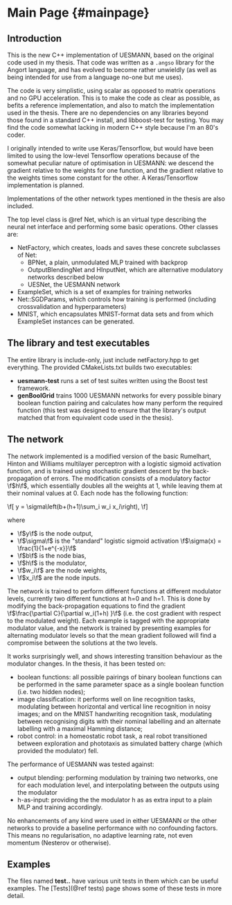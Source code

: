 Main Page   {#mainpage}
=========

## Introduction

This is the new C++ implementation of UESMANN, based on the original
code used in my thesis. That code was written as a ```.angso```
library for the Angort language, and has evolved to become
rather unwieldly (as well as being intended for use from a language
no-one but me uses).

The code is very simplistic, using scalar as opposed to matrix operations
and no GPU acceleration. This is to make the code as clear as possible,
as befits a reference implementation, and also to match the implementation
used in the thesis. There are no dependencies on any libraries beyond
those found in a standard C++ install, and libboost-test for testing.
You may find the code somewhat lacking in modern C++ style because I'm
an 80's coder.

I originally intended to write use Keras/Tensorflow,
but would have been limited to using the low-level Tensorflow operations
because of the somewhat peculiar nature of optimisation in UESMANN:
we descend the gradient relative to the weights for one function,
and the gradient relative to the weights times some constant for the other.
A Keras/Tensorflow implementation is planned.

Implementations of the other network types mentioned in the thesis
are also included.

The top level class is @ref Net, which is an virtual type describing the neural net interface
and performing some basic operations. Other classes are:

* NetFactory, which creates, loads and saves these concrete subclasses of Net:
    * BPNet, a plain, unmodulated MLP trained with backprop
    * OutputBlendingNet and HInputNet, which are alternative modulatory
    networks described below
    * UESNet, the UESMANN network
* ExampleSet, which is a set of examples for training networks
* Net::SGDParams, which controls how training is performed (including
crossvalidation and hyperparameters)
* MNIST, which encapsulates MNIST-format data sets and from which
ExampleSet instances can be generated.


## The library and test executables

The entire library is include-only, just include
netFactory.hpp to get everything. The provided CMakeLists.txt
builds two executables:

* **uesmann-test** runs a set of test suites written using the Boost test framework.
* **genBoolGrid** trains 1000 UESMANN networks for every possible
binary boolean function pairing and calculates how many perform
the required function (this test was designed to ensure that the
library's output matched that from equivalent code used in the thesis).

## The network

The network implemented is a modified version of the basic Rumelhart, Hinton
and Williams multilayer perceptron with a logistic sigmoid activation
function, and is trained using stochastic
gradient descent by the back-propagation of errors. The modification
consists of a modulatory factor \f$h\f$, which essentially doubles
all the weights at 1, while leaving them at their nominal values at 0.
Each node has the following function:

\f[
y = \sigma\left(b+(h+1)\sum_i w_i x_i\right),
\f]

where

* \f$y\f$ is the node output,
* \f$\sigma\f$ is the "standard" logistic sigmoid activation \f$\sigma(x) = \frac{1}{1+e^{-x}}\f$
* \f$b\f$ is the node bias,
* \f$h\f$ is the modulator,
* \f$w_i\f$ are the node weights,
* \f$x_i\f$ are the node inputs.

The network is trained to perform different functions at different modulator
levels, currently two different functions at h=0 and h=1. 
This is done by modifying the back-propagation equations to find the 
gradient \f$\frac{\partial C}{\partial w_i(1+h) }\f$ (i.e. the
cost gradient with respect to the modulated weight). Each example is
tagged with the appropriate modulator value, and the network is trained
by presenting examples for alternating modulator levels so that the
mean gradient followed will find a compromise between the solutions at
the two levels.

It works surprisingly well, and shows interesting transition behaviour as
the modulator changes. In the thesis, it has been tested on:

* boolean functions: all possible pairings of binary boolean functions
can be performed in the same parameter space as a single boolean function
(i.e. two hidden nodes);
* image classification: it performs well on line recognition tasks, 
modulating between horizontal and vertical line recognition in noisy
images; and on the MNIST handwriting recognition task, modulating between
recognising digits with their nominal labelling and an alternate
labelling with a maximal Hamming distance;
* robot control: in a homeostatic robot task, a real robot transitioned
between exploration and phototaxis as simulated battery charge (which
provided the modulator) fell.

The performance of UESMANN was tested against:

* output blending: performing modulation by training two networks, one
for each modulation level, and interpolating between the outputs using
the modulator
* h-as-input: providing the the modulator h as as extra input to a
plain MLP and training accordingly.

No enhancements of any kind were used in either UESMANN or the other
networks to provide a baseline performance with no confounding factors.
This means no regularisation, no adaptive learning rate, not even
momentum (Nesterov or otherwise).

## Examples

The files named **test..** have various unit tests in them which can be useful
examples. The [Tests](@ref tests) page shows some of these tests in more
detail.


